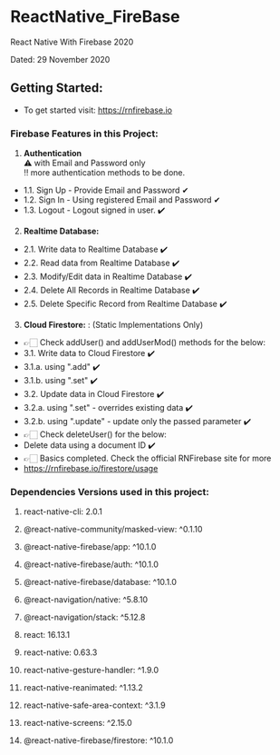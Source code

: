# ReactNative_FireBase
React Native With Firebase 2020

Dated: 29 November 2020

## Getting Started:

- To get started visit: https://rnfirebase.io

### Firebase Features in this Project:
1. **Authentication**\
⚠️ with Email and Password only\
‼️ more authentication methods to be done.
-  1.1. Sign Up - Provide Email and Password ✔
-  1.2. Sign In - Using registered Email and Password ✔
-  1.3. Logout - Logout signed in user. ✔️

2. **Realtime Database:**
-  2.1. Write data to Realtime Database ✔️
-  2.2. Read data from Realtime Database ✔️
-  2.3. Modify/Edit data in Realtime Database ✔️
-  2.4. Delete All Records in Realtime Database ✔️
-  2.5. Delete Specific Record from Realtime Database ✔️

3. **Cloud Firestore:** : (Static Implementations Only)
- 👉🏻 Check addUser() and addUserMod() methods for the below:
-  3.1. Write data to Cloud Firestore ✔️
-  3.1.a. using ".add" ✔️
-  3.1.b. using ".set" ✔️
-  3.2. Update data in Cloud Firestore ✔️
-  3.2.a. using ".set" - overrides existing data ✔️
-  3.2.b. using ".update" - update only the passed parameter ✔️
- 👉🏻 Check deleteUser() for the below:
- Delete data using a document ID ✔️
- 👉🏻 Basics completed. Check the official RNFirebase site for more
- https://rnfirebase.io/firestore/usage


### Dependencies Versions used in this project:
1. react-native-cli: 2.0.1

2. @react-native-community/masked-view: ^0.1.10
3. @react-native-firebase/app: ^10.1.0
4. @react-native-firebase/auth: ^10.1.0
5. @react-native-firebase/database: ^10.1.0
6. @react-navigation/native: ^5.8.10
7. @react-navigation/stack: ^5.12.8
8. react: 16.13.1
9. react-native: 0.63.3
10. react-native-gesture-handler: ^1.9.0
11. react-native-reanimated: ^1.13.2
12. react-native-safe-area-context: ^3.1.9
13. react-native-screens: ^2.15.0
14. @react-native-firebase/firestore: ^10.1.0
